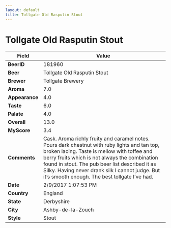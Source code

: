```yaml
---
layout: default
title: Tollgate Old Rasputin Stout
---
```


# Tollgate Old Rasputin Stout

| Field         | Value     |
|---------------|-----------|
| **BeerID** | 181960 |
| **Beer** | Tollgate Old Rasputin Stout |
| **Brewer** | Tollgate Brewery |
| **Aroma** | 7.0 |
| **Appearance** | 4.0 |
| **Taste** | 6.0 |
| **Palate** | 4.0 |
| **Overall** | 13.0 |
| **MyScore** | 3.4 |
| **Comments** | Cask. Aroma richly fruity and caramel notes. Pours dark chestnut with ruby lights and tan top, broken lacing. Taste is mellow with toffee and berry fruits which is not always the combination found in stout. The pub beer list described it as Silky. Having never drank silk I cannot judge. But it’s smooth enough. The best tollgate I’ve had.  |
| **Date** | 2/9/2017 1:07:53 PM |
| **Country** | England |
| **State** | Derbyshire |
| **City** | Ashby-de-la-Zouch |
| **Style** | Stout |
